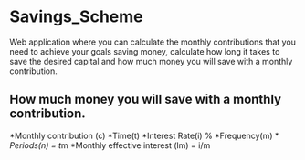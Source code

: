# Savings_Scheme
Web application where you can calculate the monthly contributions that you need to achieve your goals saving money, calculate how long it takes to save the desired capital and  how much money you will save with a monthly contribution.

## How much money you will save with a monthly contribution.
*Monthly contribution (c)
*Time(t)
*Interest Rate(i) % 
*Frequency(m)
*
*Periods(n) = t*m
*Monthly effective interest (lm) = i/m